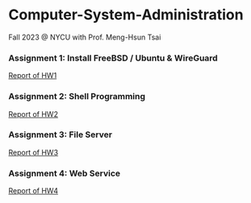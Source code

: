 # Computer-System-Administration
Fall 2023 @ NYCU with Prof. Meng-Hsun Tsai

### Assignment 1: Install FreeBSD / Ubuntu & WireGuard 
[Report of HW1](https://github.com/chuchunchi/Computer-System-Administration/blob/main/HW1/README.md)

### Assignment 2: Shell Programming
[Report of HW2](https://github.com/chuchunchi/Computer-System-Administration/blob/main/HW2-ShellScript/README.md)

### Assignment 3: File Server
[Report of HW3](https://github.com/chuchunchi/Computer-System-Administration/blob/main/HW3/README.md)

### Assignment 4: Web Service
[Report of HW4](https://github.com/chuchunchi/Computer-System-Administration/blob/main/HW4/README.md)

